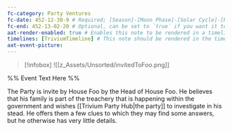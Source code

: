 ```yaml
---
fc-category: Party Ventures
fc-date: 452-12-30-9 # Required; [Season]-[Moon Phase]-[Solar Cycle]-[Hour]
fc-end: 452-13-02-20 # Optional, can be set to `true` if you want it to span troughout the entire timeline 
aat-render-enabled: true # Enables this note to be rendered in a timeline
timelines: [TriviumTimeline] # This note should be rendered in the timeline with the name "timeline" or "event"
aat-event-picture: 
---
```


> [!infobox]
>![[z_Assets/Unsorted/invitedToFoo.png]]


%% Event Text Here %%

The Party is invite by House Foo by the Head of House Foo. He believes that his family is part of the treachery that is happening within the government and wishes [[Trivium Party Hub|the party]] to investigate in his stead. He offers them a few clues to which they may find some answers, but he otherwise has very little details.